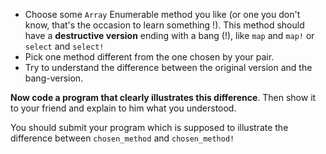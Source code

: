 * Choose some `Array` Enumerable method you like (or one you don't know, that's the occasion to learn something !). This method should have a **destructive version** ending with a bang (!), like `map` and `map!` or  `select` and `select!`
* Pick one method different from the one chosen by your pair.
* Try to understand the difference between the original version and the bang-version.

**Now code a program that clearly illustrates this difference**. Then show it to your friend and explain to him what you understood.

You should submit your program which is supposed to illustrate the difference between `chosen_method` and `chosen_method!`